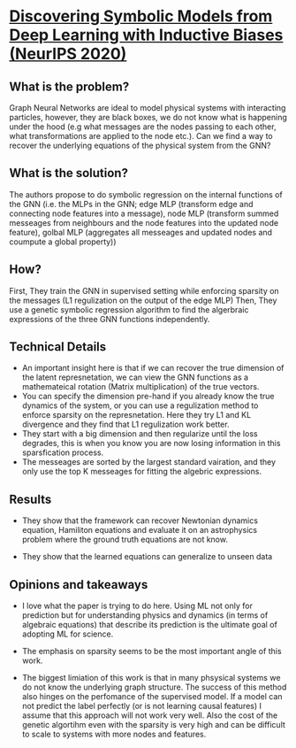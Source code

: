 # [Discovering Symbolic Models from Deep Learning with Inductive Biases (NeurIPS 2020)](https://proceedings.neurips.cc/paper/2020/file/c9f2f917078bd2db12f23c3b413d9cba-Paper.pdf)


## What is the problem?

Graph Neural Networks are ideal to model physical systems with interacting particles, however, they are black boxes, we do not know what is happening under the hood (e.g what messages are the nodes passing to each other, what transformations are applied to the node etc.). Can we find a way to recover the underlying equations of the physical system from the GNN?


## What is the solution?

The authors propose to do symbolic regression on the internal functions of the GNN (i.e. the MLPs in the GNN; edge MLP (transform edge and connecting node features into a message), node MLP (transform summed messeages from neighbours and the node features into the updated node feature), golbal MLP (aggregates all messeages and updated nodes and coumpute a global property))


## How?

First, They train the GNN in supervised setting while enforcing sparsity on the messages (L1 regulization on the output of the edge MLP)
Then, They use a genetic symbolic regression algorithm to find the algerbraic expressions of the three GNN functions independently.


## Technical Details

- An important insight here is that if we can recover the true dimension of the latent represnetation, we can view the GNN functions as a mathemateical rotation (Matrix multiplication) of the true vectors. 
- You can specify the dimension pre-hand if you already know the true dynamics of the system, or you can use a regulization method to enforce sparsity on the represnetation. Here they try L1 and KL divergence and they find that L1 regulization work better.
- They start with a big dimension and then regularize until the loss degrades, this is when you know you are now losing information in this sparsfication process.
- The messeages are sorted by the largest standard vairation, and they only use the top K messeages for fitting the algebric expressions.



## Results

- They show that the framework can recover Newtonian dynamics equation, Hamiliton equations and evaluate it on an astrophysics problem where the ground truth equations are not know.

- They show that the learned equations can generalize to unseen data

## Opinions and takeaways

- I love what the paper is trying to do here. Using ML not only for prediction but for understanding physics and dynamics (in terms of algebraic equations) that describe its prediction is the ultimate goal of adopting ML for science.

- The emphasis on sparsity seems to be the most important angle of this work.

- The biggest limiation of this work is that in many phsysical systems we do not know the underlying graph structure. The success of this method also hinges on the perfomance of the supervised model. If a model can not predict the label perfectly (or is not learning causal features) I assume that this approach will not work very well. Also the cost of the genetic algortihm even with the sparsity is very high and can be difficult to scale to systems with more nodes and features. 



